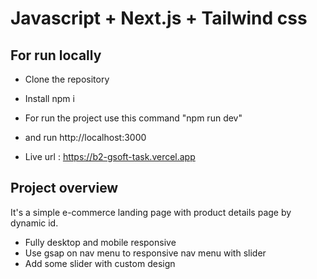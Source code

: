 # Javascript + Next.js + Tailwind css

## For run locally

- Clone the repository
- Install npm i
- For run the project use this command "npm run dev"
- and run http://localhost:3000

- Live url : https://b2-gsoft-task.vercel.app

## Project overview

It's a simple e-commerce landing page with product details page by dynamic id.

- Fully desktop and mobile responsive
- Use gsap on nav menu to responsive nav menu with slider
- Add some slider with custom design
